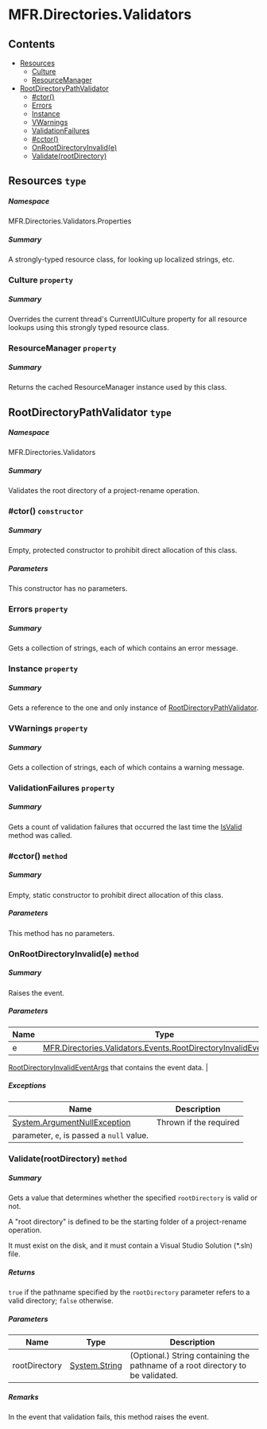 <a name='assembly'></a>
# MFR.Directories.Validators

## Contents

- [Resources](#T-MFR-Directories-Validators-Properties-Resources 'MFR.Directories.Validators.Properties.Resources')
  - [Culture](#P-MFR-Directories-Validators-Properties-Resources-Culture 'MFR.Directories.Validators.Properties.Resources.Culture')
  - [ResourceManager](#P-MFR-Directories-Validators-Properties-Resources-ResourceManager 'MFR.Directories.Validators.Properties.Resources.ResourceManager')
- [RootDirectoryPathValidator](#T-MFR-Directories-Validators-RootDirectoryPathValidator 'MFR.Directories.Validators.RootDirectoryPathValidator')
  - [#ctor()](#M-MFR-Directories-Validators-RootDirectoryPathValidator-#ctor 'MFR.Directories.Validators.RootDirectoryPathValidator.#ctor')
  - [Errors](#P-MFR-Directories-Validators-RootDirectoryPathValidator-Errors 'MFR.Directories.Validators.RootDirectoryPathValidator.Errors')
  - [Instance](#P-MFR-Directories-Validators-RootDirectoryPathValidator-Instance 'MFR.Directories.Validators.RootDirectoryPathValidator.Instance')
  - [VWarnings](#P-MFR-Directories-Validators-RootDirectoryPathValidator-VWarnings 'MFR.Directories.Validators.RootDirectoryPathValidator.VWarnings')
  - [ValidationFailures](#P-MFR-Directories-Validators-RootDirectoryPathValidator-ValidationFailures 'MFR.Directories.Validators.RootDirectoryPathValidator.ValidationFailures')
  - [#cctor()](#M-MFR-Directories-Validators-RootDirectoryPathValidator-#cctor 'MFR.Directories.Validators.RootDirectoryPathValidator.#cctor')
  - [OnRootDirectoryInvalid(e)](#M-MFR-Directories-Validators-RootDirectoryPathValidator-OnRootDirectoryInvalid-MFR-Directories-Validators-Events-RootDirectoryInvalidEventArgs- 'MFR.Directories.Validators.RootDirectoryPathValidator.OnRootDirectoryInvalid(MFR.Directories.Validators.Events.RootDirectoryInvalidEventArgs)')
  - [Validate(rootDirectory)](#M-MFR-Directories-Validators-RootDirectoryPathValidator-Validate-System-String- 'MFR.Directories.Validators.RootDirectoryPathValidator.Validate(System.String)')

<a name='T-MFR-Directories-Validators-Properties-Resources'></a>
## Resources `type`

##### Namespace

MFR.Directories.Validators.Properties

##### Summary

A strongly-typed resource class, for looking up localized strings, etc.

<a name='P-MFR-Directories-Validators-Properties-Resources-Culture'></a>
### Culture `property`

##### Summary

Overrides the current thread's CurrentUICulture property for all
  resource lookups using this strongly typed resource class.

<a name='P-MFR-Directories-Validators-Properties-Resources-ResourceManager'></a>
### ResourceManager `property`

##### Summary

Returns the cached ResourceManager instance used by this class.

<a name='T-MFR-Directories-Validators-RootDirectoryPathValidator'></a>
## RootDirectoryPathValidator `type`

##### Namespace

MFR.Directories.Validators

##### Summary

Validates the root directory of a project-rename operation.

<a name='M-MFR-Directories-Validators-RootDirectoryPathValidator-#ctor'></a>
### #ctor() `constructor`

##### Summary

Empty, protected constructor to prohibit direct allocation of this class.

##### Parameters

This constructor has no parameters.

<a name='P-MFR-Directories-Validators-RootDirectoryPathValidator-Errors'></a>
### Errors `property`

##### Summary

Gets a collection of strings, each of which contains an error message.

<a name='P-MFR-Directories-Validators-RootDirectoryPathValidator-Instance'></a>
### Instance `property`

##### Summary

Gets a reference to the one and only instance of
[RootDirectoryPathValidator](#T-MFR-Directories-Validators-RootDirectoryPathValidator 'MFR.Directories.Validators.RootDirectoryPathValidator').

<a name='P-MFR-Directories-Validators-RootDirectoryPathValidator-VWarnings'></a>
### VWarnings `property`

##### Summary

Gets a collection of strings, each of which contains a warning message.

<a name='P-MFR-Directories-Validators-RootDirectoryPathValidator-ValidationFailures'></a>
### ValidationFailures `property`

##### Summary

Gets a count of validation failures that occurred the last time the
[IsValid](#M-MFR-CommandLine-Validators-Interfaces-ICommandLineValidator-IsValid 'MFR.CommandLine.Validators.Interfaces.ICommandLineValidator.IsValid')
method was called.

<a name='M-MFR-Directories-Validators-RootDirectoryPathValidator-#cctor'></a>
### #cctor() `method`

##### Summary

Empty, static constructor to prohibit direct allocation of this class.

##### Parameters

This method has no parameters.

<a name='M-MFR-Directories-Validators-RootDirectoryPathValidator-OnRootDirectoryInvalid-MFR-Directories-Validators-Events-RootDirectoryInvalidEventArgs-'></a>
### OnRootDirectoryInvalid(e) `method`

##### Summary

Raises the
[](#E-MFR-CommandLine-Validators-RootDirectoryPathValidator-RootDirectoryInvalid 'MFR.CommandLine.Validators.RootDirectoryPathValidator.RootDirectoryInvalid')
event.

##### Parameters

| Name | Type | Description |
| ---- | ---- | ----------- |
| e | [MFR.Directories.Validators.Events.RootDirectoryInvalidEventArgs](#T-MFR-Directories-Validators-Events-RootDirectoryInvalidEventArgs 'MFR.Directories.Validators.Events.RootDirectoryInvalidEventArgs') | A
[RootDirectoryInvalidEventArgs](#T-MFR-CommandLine-Validators-Events-RootDirectoryInvalidEventArgs 'MFR.CommandLine.Validators.Events.RootDirectoryInvalidEventArgs')
that contains the event data. |

##### Exceptions

| Name | Description |
| ---- | ----------- |
| [System.ArgumentNullException](http://msdn.microsoft.com/query/dev14.query?appId=Dev14IDEF1&l=EN-US&k=k:System.ArgumentNullException 'System.ArgumentNullException') | Thrown if the required
parameter, `e`, is passed a `null` value. |

<a name='M-MFR-Directories-Validators-RootDirectoryPathValidator-Validate-System-String-'></a>
### Validate(rootDirectory) `method`

##### Summary

Gets a value that determines whether the specified
`rootDirectory`
is valid or not.



A "root directory" is defined to be the starting folder of a
project-rename operation.



It must exist on the disk, and it must contain a Visual Studio
Solution (*.sln) file.

##### Returns

`true` if the pathname specified by the
`rootDirectory`
parameter refers to a valid directory;
`false`
otherwise.

##### Parameters

| Name | Type | Description |
| ---- | ---- | ----------- |
| rootDirectory | [System.String](http://msdn.microsoft.com/query/dev14.query?appId=Dev14IDEF1&l=EN-US&k=k:System.String 'System.String') | (Optional.) String containing the pathname of a root directory to be validated. |

##### Remarks

In the event that validation fails, this method raises the
[](#E-MFR-CommandLine-Validators-Interfaces-IRootDirectoryPathValidator-RootDirectoryInvalid 'MFR.CommandLine.Validators.Interfaces.IRootDirectoryPathValidator.RootDirectoryInvalid')
event.
